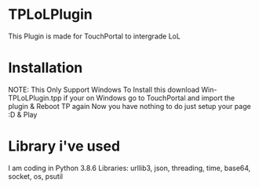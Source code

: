 # TPLoLPlugin
This Plugin is made for TouchPortal to intergrade LoL

# Installation
NOTE: This Only Support Windows
To Install this download Win-TPLoLPlugin.tpp if your on Windows
go to TouchPortal and import the plugin & Reboot TP again
Now you have nothing to do just setup your page :D & Play

# Library i've used 
I am coding in Python 3.8.6
Libraries:
urllib3,
json,
threading,
time,
base64,
socket,
os,
psutil
